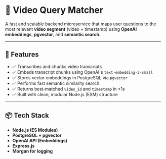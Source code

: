 # 🎥 Video Query Matcher

A fast and scalable backend microservice that maps user questions to the most relevant **video segment** (video + timestamp) using **OpenAI embeddings**, **pgvector**, and **semantic search**.

---

## 🚀 Features

- ✅ Transcribes and chunks video transcripts
- ✅ Embeds transcript chunks using OpenAI's `text-embedding-3-small`
- ✅ Stores vector embeddings in PostgreSQL via `pgvector`
- ✅ Performs fast semantic similarity search
- ✅ Returns best-matched `video_id` and `timestamp` in <1s
- ✅ Built with clean, modular Node.js (ESM) structure

---

## 📦 Tech Stack

- **Node.js (ES Modules)**
- **PostgreSQL + pgvector**
- **OpenAI API (Embeddings)**
- **Express.js**
- **Morgan for logging**

